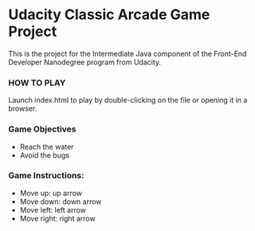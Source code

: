 Udacity Classic Arcade Game Project
===================================
This is the project for the Intermediate Java component of the Front-End Developer Nanodegree program from Udacity.

### HOW TO PLAY
Launch index.html to play by double-clicking on the file or opening it in a browser.

### Game Objectives
* Reach the water
* Avoid the bugs

### Game Instructions:
* Move up: up arrow
* Move down: down arrow
* Move left: left arrow
* Move right: right arrow

